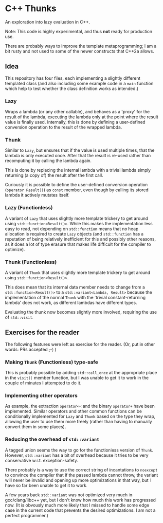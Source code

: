 # C++ Thunks

An exploration into lazy evaluation in C++.

Note: This code is highly experimental, and thus **not** ready for production use.

There are probably ways to improve the template metaprogramming; I am a bit rusty and not used to some of the newer constructs that C++2a allows.

## Idea

This repository has four files, each implementing a slightly different templated class 
(and also including some example code in a `main` function which help to test whether the class definition works as intended.)

### Lazy

Wraps a lambda (or any other callable), and behaves as a 'proxy' for the result of the lambda, executing the lambda only at the point where the result value is finally used.
Internally, this is done by defining a user-defined conversion operation to the result of the wrapped lambda.

### Thunk

Similar to `Lazy`, but ensures that if the value is used multiple times, that the lambda is only executed once.
After that the result is re-used rather than recomputing it by calling the lambda again.

This is done by replacing the internal lambda with a trivial lambda simply returning (a copy of) the result after the first call.

Curiously it is possible to define the user-defined conversion operation (`operator Result()`) as `const` member,
even though by calling its stored lambda it actively mutates itself.

### Lazy (Functionless)

A variant of `Lazy` that uses slightly more template trickery to get around using `std::function<Result()>`.
While this makes the implementation less easy to read,
not depending on `std::function` means that no heap allocation is required to create `Lazy` objects 
(and `std::function` has a reputation of being relatively inefficient for this and possibly other reasons, as it does a lot of type erasure that makes life difficult for the compiler to optimize).

### Thunk (Functionless)

A variant of `Thunk` that uses slightly more template trickery to get around using `std::function<Result()>`.

This does mean that its internal data member needs to change from a `std::function<Result()>` to a `std::variant<Lambda, Result>` because
the implementation of the normal `Thunk` with the 'trivial constant-returning lambda' does not work, as different lambdas have different types.

Evaluating the thunk now becomes slightly more involved, requiring the use of `std::visit`.


## Exercises for the reader

The following features were left as exercise for the reader.
(Or, put in other words: PRs accepted ;-) )

### Making `Thunk` (Functionless) type-safe
This is probably possible by adding `std::call_once` at the appropriate place in the `visit()` member function,
but I was unable to get it to work in the couple of minutes I attempted to do it.

### Implementing other operators
As example, the extraction `operator<<` and the binary `operator+` have been implemented.
Similar operators and other common functions can be conditionally implemented for `Lazy` and `Thunk` based on the type they wrap,
allowing the user to use them more freely (rather than having to manually convert them in some places).

### Reducing the overhead of `std::variant`

A tagged union seems the way to go for the functionless version of `Thunk`.
However, `std::variant` has a bit of overhead because it tries to be very conservative w.r.t. exception-safety.

There probably is a way to use the correct string of incantations to `noexcept` to convince the compiler that if the passed lambda cannot throw,
the variant will never be invalid and opening up more optimizations in that way, but I have so far been unable to get it to work.

A few years back `std::variant` was not optimized very much in gcc/clang/libc++ yet, but I don't know how much this work has progressed now.
(It is obvously much more likely that I missed to handle some edge case in the current code that prevents the desired optimizations. I am not a perfect programmer.)
